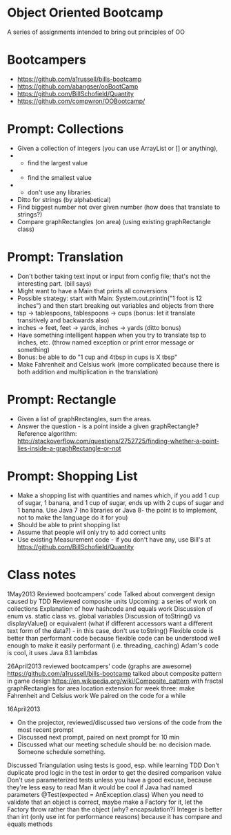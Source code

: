 Object Oriented Bootcamp
===========

A series of assignments intended to bring out principles of OO

Bootcampers
===========

* https://github.com/a1russell/bills-bootcamp
* https://github.com/abangser/ooBootCamp
* https://github.com/BillSchofield/Quantity
* https://github.com/compwron/OOBootcamp/


Prompt: Collections
===========

* Given a collection of integers (you can use ArrayList or [] or anything),
* * find the largest value
* * find the smallest value
* * don't use any libraries
* Ditto for strings (by alphabetical)
* Find biggest number not over given number (how does that translate to strings?)
* Compare graphRectangles (on area) (using existing graphRectangle class)


Prompt: Translation
===========

* Don't bother taking text input or input from config file; that's not the interesting part. (bill says)
* Might want to have a Main that prints all conversions
* Possible strategy: start with Main: System.out.println("1 foot is 12 inches") and then start breaking out variables and objects from there
* tsp -> tablespoons, tablespoons -> cups (bonus: let it translate transitively and backwards also)
* inches -> feet, feet -> yards, inches -> yards (ditto bonus)
* Have something intelligent happen when you try to translate tsp to inches, etc. (throw named exception or print error message or something)
* Bonus: be able to do "1 cup and 4tbsp in cups is X tbsp"
* Make Fahrenheit and Celsius work (more complicated because there is both addition and multiplication in the translation)


Prompt: Rectangle
===========

*  Given a list of graphRectangles, sum the areas.
*  Answer the question - is a point inside a given graphRectangle? Reference algorithm: http://stackoverflow.com/questions/2752725/finding-whether-a-point-lies-inside-a-graphRectangle-or-not

Prompt: Shopping List
===========

*  Make a shopping list with quantities and names which, if you add 1 cup of sugar, 1 banana, and 1 cup of sugar, ends up with 2 cups of sugar and 1 banana. Use Java 7 (no libraries or Java 8- the point is to implement, not to make the language do it for you)
*  Should be able to print shopping list
*  Assume that people will only try to add correct units
*  Use existing Measurement code - if you don't have any, use Bill's at https://github.com/BillSchofield/Quantity


Class notes
===========

1May2013
Reviewed bootcampers' code
Talked about convergent design caused by TDD
Reviewed composite units
Upcoming: a series of work on collections
Explanation of how hashcode and equals work
Discussion of enum vs. static class vs. global variables
Discussion of toString() vs displayValue() or equivalent (what if different accessors want a different text form of the data?) - in this case, don't use toString()
Flexible code is better than performant code because flexible code can be understood well enough to make it easily performant (i.e. threading, caching)
Adam's code is cool, it uses Java 8.1 lambdas

26April2013
reviewed bootcampers' code (graphs are awesome) https://github.com/a1russell/bills-bootcamp
talked about composite pattern in game design https://en.wikipedia.org/wiki/Composite_pattern with fractal graphRectangles for area location
extension for week three: make Fahrenheit and Celsius work
We paired on the code for a while

16April2013
- On the projector, reviewed/discussed two versions of the code from the most recent prompt
- Discussed next prompt, paired on next prompt for 10 min
- Discussed what our meeting schedule should be: no decision made. Someone schedule something.

Discussed
Triangulation using tests is good, esp. while learning TDD
Don't duplicate prod logic in the test in order to get the desired comparison value
Don't use parameterized tests unless you have a good excuse, because they're less easy to read
Man it would be cool if Java had named parameters
@Test(expected = AnException.class)
When you need to validate that an object is correct, maybe make a Factory for it, let the Factory throw rather than the object (why? encapsulation?)
Integer is better than int (only use int for performance reasons) because it has compare and equals methods
